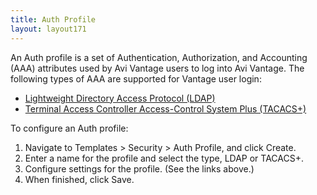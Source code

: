 ```yaml
---
title: Auth Profile
layout: layout171
---
```

An Auth profile is a set of Authentication, Authorization, and Accounting (AAA) attributes used by Avi Vantage users to log into Avi Vantage. The following types of AAA are supported for Vantage user login:

* <a href="{% vpath %}/ldap-authentication">Lightweight Directory Access Protocol (LDAP)</a>
* <a href="{% vpath %}/tacacs-for-avi-vantage-users">Terminal Access Controller Access-Control System Plus (TACACS+)</a>

To configure an Auth profile:

<ol> 
 <li>Navigate to Templates &gt; Security &gt; Auth Profile, and click Create.</li> 
 <li>Enter a name for the profile and select the type, LDAP or TACACS+.</li> 
 <li>Configure settings for the profile. (See the links above.)</li> 
 <li>When finished, click Save.</li> 
</ol> 